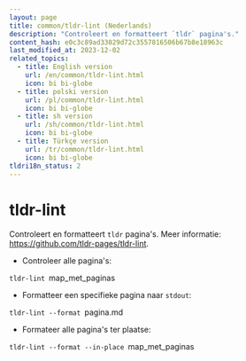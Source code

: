 ```yaml
---
layout: page
title: common/tldr-lint (Nederlands)
description: "Controleert en formatteert `tldr` pagina's."
content_hash: e0c3c89ad33029d72c3557816506b67b8e18963c
last_modified_at: 2023-12-02
related_topics:
  - title: English version
    url: /en/common/tldr-lint.html
    icon: bi bi-globe
  - title: polski version
    url: /pl/common/tldr-lint.html
    icon: bi bi-globe
  - title: sh version
    url: /sh/common/tldr-lint.html
    icon: bi bi-globe
  - title: Türkçe version
    url: /tr/common/tldr-lint.html
    icon: bi bi-globe
tldri18n_status: 2
---
```

# tldr-lint

Controleert en formatteert `tldr` pagina's.
Meer informatie: <https://github.com/tldr-pages/tldr-lint>.

- Controleer alle pagina's:

`tldr-lint `<span class="tldr-var badge badge-pill bg-dark-lm bg-white-dm text-white-lm text-dark-dm font-weight-bold">map_met_paginas</span>

- Formatteer een specifieke pagina naar `stdout`:

`tldr-lint --format `<span class="tldr-var badge badge-pill bg-dark-lm bg-white-dm text-white-lm text-dark-dm font-weight-bold">pagina.md</span>

- Formateer alle pagina's ter plaatse:

`tldr-lint --format --in-place `<span class="tldr-var badge badge-pill bg-dark-lm bg-white-dm text-white-lm text-dark-dm font-weight-bold">map_met_paginas</span>
